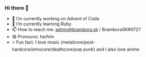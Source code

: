 ### Hi there 👋
- 🔭 I’m currently working on Advent of Code
- 🌱 I’m currently learning Ruby
- 📫 How to reach me: admin@brambora.sk / BramboraSK#0727
- 😄 Pronouns: he/him
- ⚡ Fun fact: I love music (metalcore/post-hardcore/emocore/deathcore/pop punk) and I also love anime
